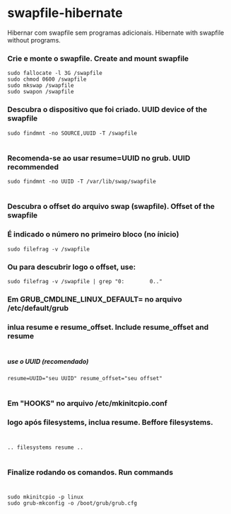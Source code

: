 # swapfile-hibernate #
Hibernar com swapfile sem programas adicionais.
Hibernate with swapfile without programs. 

### Crie e monte o swapfile. Create and mount swapfile ### 
    sudo fallocate -l 3G /swapfile
    sudo chmod 0600 /swapfile
    sudo mkswap /swapfile
    sudo swapon /swapfile

### Descubra o dispositivo que foi criado. UUID device of the swapfile ###

    sudo findmnt -no SOURCE,UUID -T /swapfile
#    
### Recomenda-se ao usar resume=UUID no grub. UUID recommended ###

    sudo findmnt -no UUID -T /var/lib/swap/swapfile
#
### Descubra o offset do arquivo swap (swapfile). Offset of the swapfile ###
### É indicado o número no primeiro bloco (no ínicio) ###

    sudo filefrag -v /swapfile

### Ou para descubrir logo o offset, use: ###

    sudo filefrag -v /swapfile | grep "0:        0.."

### Em GRUB_CMDLINE_LINUX_DEFAULT= no arquivo /etc/default/grub ###
### inlua resume e resume_offset. Include resume_offset and resume ###
#
##### use o UUID (recomendado) #####
    resume=UUID="seu UUID" resume_offset="seu offset"
#
### Em "HOOKS" no arquivo /etc/mkinitcpio.conf ###
### logo após filesystems, inclua resume. Beffore filesystems. ###
#
    .. filesystems resume ..
#
### Finalize rodando os comandos. Run commands ###
#
    sudo mkinitcpio -p linux
    sudo grub-mkconfig -o /boot/grub/grub.cfg

